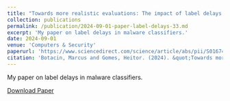 ```yaml
---
title: "Towards more realistic evaluations: The impact of label delays in malware detection pipelines"
collection: publications
permalink: /publication/2024-09-01-paper-label-delays-33.md
excerpt: 'My paper on label delays in malware classifiers.'
date: 2024-09-01
venue: 'Computers & Security'
paperurl: 'https://www.sciencedirect.com/science/article/abs/pii/S0167404824004279'
citation: 'Botacin, Marcus and Gomes, Heitor. (2024). &quot;Towards more realistic evaluations: The impact of label delays in malware detection pipelines&quot; <i>Computers & Security</i>. 1(1).'
---
```

My paper on label delays in malware classifiers.

[Download Paper](https://marcusbotacin.github.io/files/label-delays.pdf)
